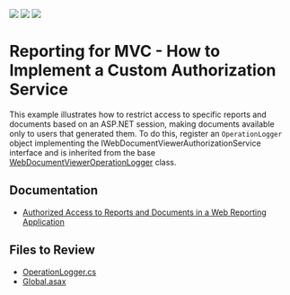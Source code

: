 <!-- default badges list -->
![](https://img.shields.io/endpoint?url=https://codecentral.devexpress.com/api/v1/VersionRange/128596459/2023.2)
[![](https://img.shields.io/badge/Open_in_DevExpress_Support_Center-FF7200?style=flat-square&logo=DevExpress&logoColor=white)](https://supportcenter.devexpress.com/ticket/details/T488888)
[![](https://img.shields.io/badge/📖_How_to_use_DevExpress_Examples-e9f6fc?style=flat-square)](https://docs.devexpress.com/GeneralInformation/403183)
<!-- default badges end -->
# Reporting for MVC - How to Implement a Custom Authorization Service

This example illustrates how to restrict access to specific reports and documents based on an ASP.NET session, making documents available only to users that generated them. To do this, register an `OperationLogger` object implementing the IWebDocumentViewerAuthorizationService interface and is inherited from the base [WebDocumentViewerOperationLogger](https://documentation.devexpress.com/#XtraReports/clsDevExpressXtraReportsWebWebDocumentViewerWebDocumentViewerOperationLoggertopic) class.

## Documentation

* [Authorized Access to Reports and Documents in a Web Reporting Application](https://docs.devexpress.com/XtraReports/402997/web-reporting/common-features/application-security/user-authorization)

## Files to Review

* [OperationLogger.cs](CS/AuthorizationService/Services/OperationLogger.cs)
* [Global.asax](CS/AuthorizationService/Global.asax)
